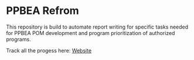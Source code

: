 # PPBEA Refrom

This repository is build to automate report writing for specific tasks needed for PPBEA POM development and program prioritization of authorized programs. 

Track all the progess here: [Website](https://barnes7599.github.io/PlansPolicyAnalysis/index.html)
